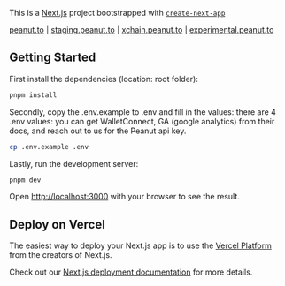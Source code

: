This is a [Next.js](https://nextjs.org/) project bootstrapped with [`create-next-app`](https://github.com/vercel/next.js/tree/canary/packages/create-next-app)

[peanut.to](https://peanut.to) | [staging.peanut.to](https://staging.peanut.to) | [xchain.peanut.to](https://xchain.peanut.to) | [experimental.peanut.to](https://experimental.peanut.to)

## Getting Started

First install the dependencies (location: root folder):

```bash
pnpm install
```

Secondly, copy the .env.example to .env and fill in the values:
there are 4 .env values:
you can get WalletConnect, GA (google analytics) from their docs, and reach out to us for the Peanut api key.

```bash
cp .env.example .env
```

Lastly, run the development server:

```bash
pnpm dev
```

Open [http://localhost:3000](http://localhost:3000) with your browser to see the result.

## Deploy on Vercel

The easiest way to deploy your Next.js app is to use the [Vercel Platform](https://vercel.com/new?utm_medium=default-template&filter=next.js&utm_source=create-next-app&utm_campaign=create-next-app-readme) from the creators of Next.js.

Check out our [Next.js deployment documentation](https://nextjs.org/docs/deployment) for more details.
